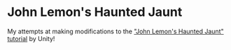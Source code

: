 # John Lemon's Haunted Jaunt
My attempts at making modifications to the ["John Lemon's Haunted Jaunt" tutorial](https://learn.unity.com/project/john-lemon-s-haunted-jaunt-3d-beginner?courseId=5c616a81edbc2a0021b1bd11) by Unity! 
